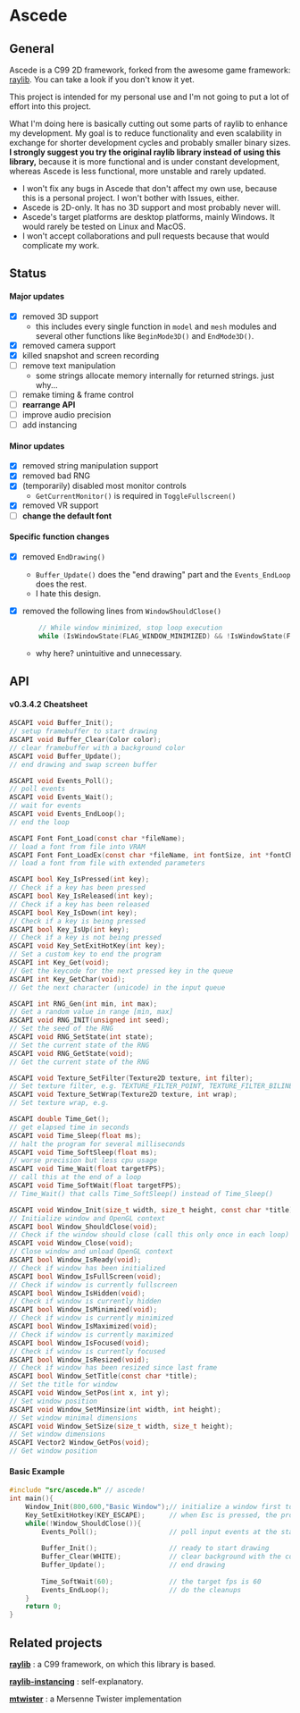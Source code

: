 # Ascede

## General

Ascede is a C99 2D framework, forked from the awesome game framework: [raylib](https://www.raylib.com). You can take a look if you don't know it yet.

This project is intended for my personal use and I'm not going to put a lot of effort into this project.

What I'm doing here is basically cutting out some parts of raylib to enhance my development. My goal is to reduce functionality and even scalability in exchange for shorter development cycles and probably smaller binary sizes. **I strongly suggest you try the original raylib library instead of using this library,** because it is more functional and is under constant development, whereas Ascede is less functional, more unstable and rarely updated.

- I won't fix any bugs in Ascede that don't affect my own use, because this is a personal project. I won't bother with Issues, either.
- Ascede is 2D-only. It has no 3D support and most probably never will.
- Ascede's target platforms are desktop platforms, mainly Windows. It would rarely be tested on Linux and MacOS.
- I won't accept collaborations and pull requests because that would complicate my work.

## Status

#### Major updates

- [x] removed 3D support
  - this includes every single function in `model` and `mesh` modules and several other functions like `BeginMode3D()` and `EndMode3D()`.
- [x] removed camera support
- [x] killed snapshot and screen recording
- [ ] remove text manipulation
  - some strings allocate memory internally for returned strings. just why...
- [ ] remake timing & frame control
- [ ] **rearrange API**
- [ ] improve audio precision
- [ ] add instancing

#### Minor updates

- [x] removed string manipulation support
- [x] removed bad RNG
- [x] (temporarily) disabled most monitor controls
  - `GetCurrentMonitor()` is required in `ToggleFullscreen()`
- [x] removed VR support
- [ ] **change the default font**

#### Specific function changes

- [x] removed `EndDrawing()`

  - `Buffer_Update()` does the "end drawing" part and the `Events_EndLoop` does the rest.
  - I hate this design.

- [x] removed the following lines from `WindowShouldClose()`

  ```C
      // While window minimized, stop loop execution
      while (IsWindowState(FLAG_WINDOW_MINIMIZED) && !IsWindowState(FLAG_WINDOW_ALWAYS_RUN)) glfwWaitEvents();
  ```

  - why here? unintuitive and unnecessary.

## API

#### v0.3.4.2 Cheatsheet

```c
ASCAPI void Buffer_Init();
// setup framebuffer to start drawing
ASCAPI void Buffer_Clear(Color color);
// clear framebuffer with a background color
ASCAPI void Buffer_Update();
// end drawing and swap screen buffer

ASCAPI void Events_Poll();
// poll events
ASCAPI void Events_Wait();
// wait for events
ASCAPI void Events_EndLoop();
// end the loop

ASCAPI Font Font_Load(const char *fileName);
// load a font from file into VRAM
ASCAPI Font Font_LoadEx(const char *fileName, int fontSize, int *fontChars, int glyphCount);
// load a font from file with extended parameters

ASCAPI bool Key_IsPressed(int key);
// Check if a key has been pressed
ASCAPI bool Key_IsReleased(int key);
// Check if a key has been released
ASCAPI bool Key_IsDown(int key);
// Check if a key is being pressed
ASCAPI bool Key_IsUp(int key);
// Check if a key is not being pressed
ASCAPI void Key_SetExitHotKey(int key);
// Set a custom key to end the program
ASCAPI int Key_Get(void);
// Get the keycode for the next pressed key in the queue
ASCAPI int Key_GetChar(void);
// Get the next character (unicode) in the input queue

ASCAPI int RNG_Gen(int min, int max);
// Get a random value in range [min, max]
ASCAPI void RNG_INIT(unsigned int seed);
// Set the seed of the RNG
ASCAPI void RNG_SetState(int state);
// Set the current state of the RNG
ASCAPI void RNG_GetState(void);
// Get the current state of the RNG

ASCAPI void Texture_SetFilter(Texture2D texture, int filter);
// Set texture filter, e.g. TEXTURE_FILTER_POINT, TEXTURE_FILTER_BILINEAR
ASCAPI void Texture_SetWrap(Texture2D texture, int wrap);
// Set texture wrap, e.g.

ASCAPI double Time_Get();
// get elapsed time in seconds
ASCAPI void Time_Sleep(float ms);
// halt the program for several milliseconds
ASCAPI void Time_SoftSleep(float ms);
// worse precision but less cpu usage
ASCAPI void Time_Wait(float targetFPS);
// call this at the end of a loop
ASCAPI void Time_SoftWait(float targetFPS);
// Time_Wait() that calls Time_SoftSleep() instead of Time_Sleep()

ASCAPI void Window_Init(size_t width, size_t height, const char *title);
// Initialize window and OpenGL context
ASCAPI bool Window_ShouldClose(void);
// Check if the window should close (call this only once in each loop)
ASCAPI void Window_Close(void);
// Close window and unload OpenGL context
ASCAPI bool Window_IsReady(void);
// Check if window has been initialized
ASCAPI bool Window_IsFullScreen(void);
// Check if window is currently fullscreen
ASCAPI bool Window_IsHidden(void);
// Check if window is currently hidden
ASCAPI bool Window_IsMinimized(void);
// Check if window is currently minimized
ASCAPI bool Window_IsMaximized(void);
// Check if window is currently maximized
ASCAPI bool Window_IsFocused(void);
// Check if window is currently focused
ASCAPI bool Window_IsResized(void);
// Check if window has been resized since last frame
ASCAPI bool Window_SetTitle(const char *title);
// Set the title for window
ASCAPI void Window_SetPos(int x, int y);
// Set window position
ASCAPI void Window_SetMinsize(int width, int height);
// Set window minimal dimensions
ASCAPI void Window_SetSize(size_t width, size_t height);
// Set window dimensions
ASCAPI Vector2 Window_GetPos(void);
// Get window position
```

#### Basic Example

```c
#include "src/ascede.h" // ascede!
int main(){
    Window_Init(800,600,"Basic Window");// initialize a window first to create OpenGL context
    Key_SetExitHotkey(KEY_ESCAPE);      // when Esc is pressed, the program is closed
    while(!Window_ShouldClose()){
        Events_Poll();                  // poll input events at the start of a loop
    
        Buffer_Init();                  // ready to start drawing
        Buffer_Clear(WHITE);            // clear background with the color white
        Buffer_Update();                // end drawing
    
        Time_SoftWait(60);              // the target fps is 60
        Events_EndLoop();               // do the cleanups
    }
    return 0;
}
```

## Related projects

[**raylib**](https://www.raylib.com) : a C99 framework, on which this library is based.

[**raylib-instancing**](https://github.com/ChrisDill/raylib-instancing) : self-explanatory.

[**mtwister**](https://github.com/ESultanik/mtwister) : a Mersenne Twister implementation